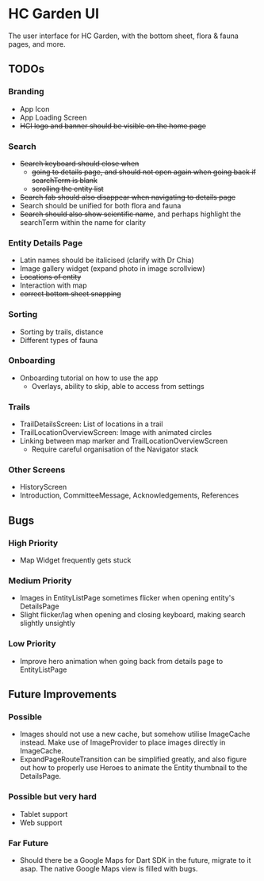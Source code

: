 # HC Garden UI

The user interface for HC Garden, with the bottom sheet, flora & fauna pages, and more.

## TODOs

### Branding
- App Icon
- App Loading Screen
- ~~HCI logo and banner should be visible on the home page~~

### Search
- ~~Search keyboard should close when~~
	- ~~going to details page, and should not open again when going back if searchTerm is blank~~
	- ~~scrolling the entity list~~
- ~~Search fab should also disappear when navigating to details page~~
- Search should be unified for both flora and fauna
- ~~Search should also show scientific name~~, and perhaps highlight the searchTerm within the name for clarity

### Entity Details Page
- Latin names should be italicised (clarify with Dr Chia)
- Image gallery widget (expand photo in image scrollview)
- ~~Locations of entity~~
- Interaction with map
- ~~correct bottom sheet snapping~~

### Sorting
- Sorting by trails, distance
- Different types of fauna

### Onboarding
- Onboarding tutorial on how to use the app
	- Overlays, ability to skip, able to access from settings

### Trails
- TrailDetailsScreen: List of locations in a trail
- TrailLocationOverviewScreen: Image with animated circles
- Linking between map marker and TrailLocationOverviewScreen
	- Require careful organisation of the Navigator stack

### Other Screens
- HistoryScreen
- Introduction, CommitteeMessage, Acknowledgements, References

## Bugs

### High Priority

- Map Widget frequently gets stuck

### Medium Priority

- Images in EntityListPage sometimes flicker when opening entity's DetailsPage
- Slight flicker/lag when opening and closing keyboard, making search slightly unsightly

### Low Priority

- Improve hero animation when going back from details page to EntityListPage

## Future Improvements

### Possible
- Images should not use a new cache, but somehow utilise ImageCache instead. Make use of ImageProvider to place images directly in ImageCache.
- ExpandPageRouteTransition can be simplified greatly, and also figure out how to properly use Heroes to animate the Entity thumbnail to the DetailsPage.

### Possible but very hard
- Tablet support
- Web support

### Far Future
- Should there be a Google Maps for Dart SDK in the future, migrate to it asap. The native Google Maps view is filled with bugs.
